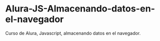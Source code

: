 # Alura-JS-Almacenando-datos-en-el-navegador
Curso de Alura, Javascript, almacenando datos en el navegador.
